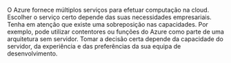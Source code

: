 O Azure fornece múltiplos serviços para efetuar computação na cloud. Escolher o serviço certo depende das suas necessidades empresariais. Tenha em atenção que existe uma sobreposição nas capacidades. Por exemplo, pode utilizar contentores ou funções do Azure como parte de uma arquitetura sem servidor. Tomar a decisão certa depende da capacidade do servidor, da experiência e das preferências da sua equipa de desenvolvimento.
